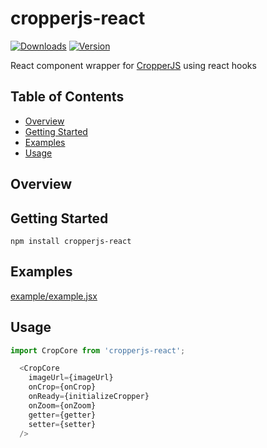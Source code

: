 # cropperjs-react
[![Downloads](https://img.shields.io/npm/dm/cropperjs-react.svg)](https://www.npmjs.com/package/cropperjs-react) [![Version](https://img.shields.io/npm/v/cropperjs-react.svg)](https://www.npmjs.com/package/cropperjs-react)

React component wrapper for [CropperJS](https://fengyuanchen.github.io/cropperjs) using react hooks

## Table of Contents
- [Overview](#overview)
- [Getting Started](#getting-started)
- [Examples](#examples)
- [Usage](#usage)

## Overview

## Getting Started
```shell
npm install cropperjs-react
```

## Examples
[example/example.jsx](<link to example file in repo>)

<link to code sandbox example>

## Usage
```js
import CropCore from 'cropperjs-react';

  <CropCore
    imageUrl={imageUrl}
    onCrop={onCrop}
    onReady={initializeCropper}
    onZoom={onZoom}
    getter={getter}
    setter={setter}
  />
```
